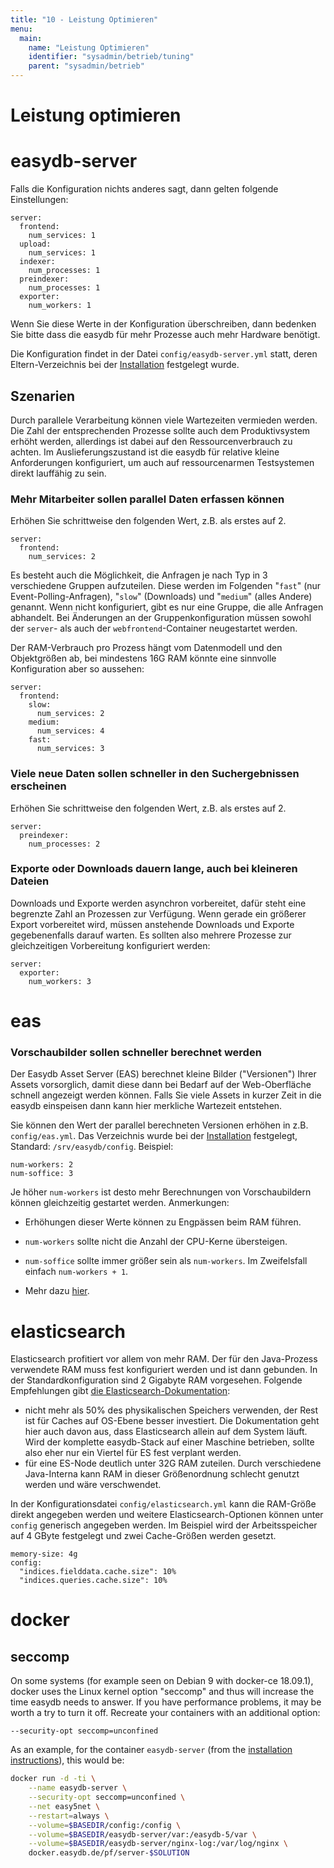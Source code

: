 ```yaml
---
title: "10 - Leistung Optimieren"
menu:
  main:
    name: "Leistung Optimieren"
    identifier: "sysadmin/betrieb/tuning"
    parent: "sysadmin/betrieb"
---
```

# Leistung optimieren

# easydb-server

Falls die Konfiguration nichts anderes sagt, dann gelten folgende Einstellungen:

~~~
server:
  frontend:
    num_services: 1
  upload:
    num_services: 1
  indexer:
    num_processes: 1
  preindexer:
    num_processes: 1
  exporter:
    num_workers: 1
~~~

Wenn Sie diese Werte in der Konfiguration überschreiben, dann bedenken Sie bitte dass die easydb für mehr Prozesse auch mehr Hardware benötigt.

Die Konfiguration findet in der Datei `config/easydb-server.yml` statt, deren Eltern-Verzeichnis bei der [Installation](/de/sysadmin/installation) festgelegt wurde.

## Szenarien

Durch parallele Verarbeitung können viele Wartezeiten vermieden werden. Die Zahl der entsprechenden Prozesse sollte auch dem Produktivsystem erhöht werden, allerdings ist dabei auf den Ressourcenverbrauch zu achten. Im Auslieferungszustand ist die easydb für relative kleine Anforderungen konfiguriert, um auch auf ressourcenarmen Testsystemen direkt lauffähig zu sein.

### Mehr Mitarbeiter sollen parallel Daten erfassen können

Erhöhen Sie schrittweise den folgenden Wert, z.B. als erstes auf 2.

~~~
server:
  frontend:
    num_services: 2
~~~

Es besteht auch die Möglichkeit, die Anfragen je nach Typ in 3 verschiedene Gruppen aufzuteilen. Diese werden im Folgenden "`fast`" (nur Event-Polling-Anfragen), "`slow`" (Downloads) und "`medium`" (alles Andere) genannt. Wenn nicht konfiguriert, gibt es nur eine Gruppe, die alle Anfragen abhandelt. Bei Änderungen an der Gruppenkonfiguration müssen sowohl der `server`- als auch der `webfrontend`-Container neugestartet werden.

Der RAM-Verbrauch pro Prozess hängt vom Datenmodell und den Objektgrößen ab, bei mindestens 16G RAM könnte eine sinnvolle Konfiguration aber so aussehen:

~~~
server:
  frontend:
    slow:
      num_services: 2
    medium:
      num_services: 4
    fast:
      num_services: 3
~~~

### Viele neue Daten sollen schneller in den Suchergebnissen erscheinen

Erhöhen Sie schrittweise den folgenden Wert, z.B. als erstes auf 2.

~~~
server:
  preindexer:
    num_processes: 2
~~~

### Exporte oder Downloads dauern lange, auch bei kleineren Dateien

Downloads und Exporte werden asynchron vorbereitet, dafür steht eine begrenzte Zahl an Prozessen zur Verfügung. Wenn gerade ein größerer Export vorbereitet wird, müssen anstehende Downloads und Exporte gegebenenfalls darauf warten. Es sollten also mehrere Prozesse zur gleichzeitigen Vorbereitung konfiguriert werden:

~~~
server:
  exporter:
    num_workers: 3
~~~

# eas

### Vorschaubilder sollen schneller berechnet werden

Der Easydb Asset Server (EAS) berechnet kleine Bilder ("Versionen") Ihrer Assets vorsorglich, damit diese dann bei Bedarf auf der Web-Oberfläche schnell angezeigt werden können. Falls Sie viele Assets in kurzer Zeit in die easydb einspeisen dann kann hier merkliche Wartezeit entstehen.

Sie können den Wert der parallel berechneten Versionen erhöhen in z.B. `config/eas.yml`. Das Verzeichnis wurde bei der [Installation](/de/sysadmin/installation) festgelegt, Standard: `/srv/easydb/config`. Beispiel:

~~~
num-workers: 2
num-soffice: 3
~~~

Je höher `num-workers` ist desto mehr Berechnungen von Vorschaubildern können gleichzeitig gestartet werden. Anmerkungen: 

* Erhöhungen dieser Werte können zu Engpässen beim RAM führen.

* `num-workers` sollte nicht die Anzahl der CPU-Kerne übersteigen.

* `num-soffice` sollte immer größer sein als `num-workers`. Im Zweifelsfall einfach `num-workers + 1`.

* Mehr dazu [hier](/sysadmin/eas/conf/#eas-num-workers).

# elasticsearch

Elasticsearch profitiert vor allem von mehr RAM. Der für den Java-Prozess verwendete RAM muss fest konfiguriert werden und ist dann gebunden. In der Standardkonfiguration sind 2 Gigabyte RAM vorgesehen. Folgende Empfehlungen gibt [die Elasticsearch-Dokumentation](https://www.elastic.co/guide/en/elasticsearch/reference/5.6/heap-size.html):

* nicht mehr als 50% des physikalischen Speichers verwenden, der Rest ist für Caches auf OS-Ebene besser investiert. Die Dokumentation geht hier auch davon aus, dass Elasticsearch allein auf dem System läuft. Wird der komplette easydb-Stack auf einer Maschine betrieben, sollte also eher nur ein Viertel für ES fest verplant werden.
* für eine ES-Node deutlich unter 32G RAM zuteilen. Durch verschiedene Java-Interna kann RAM in dieser Größenordnung schlecht genutzt werden und wäre verschwendet.

In der Konfigurationsdatei `config/elasticsearch.yml` kann die RAM-Größe direkt angegeben werden und weitere Elasticsearch-Optionen können unter `config` generisch angegeben werden. Im Beispiel wird der Arbeitsspeicher auf 4 GByte festgelegt und zwei Cache-Größen werden gesetzt.

~~~
memory-size: 4g
config:
  "indices.fielddata.cache.size": 10%
  "indices.queries.cache.size": 10%
~~~

# docker

## seccomp

On some systems (for example seen on Debian 9 with docker-ce 18.09.1), docker uses the Linux kernel option "seccomp" and thus will increase the time easydb needs to answer. If you have performance problems, it may be worth a try to turn it off. Recreate your containers with an additional option:

~~~
--security-opt seccomp=unconfined
~~~

As an example, for the container `easydb-server` (from the [installation instructions](../../installation/#start)), this would be:

```bash
docker run -d -ti \
    --name easydb-server \
    --security-opt seccomp=unconfined \
    --net easy5net \
    --restart=always \
    --volume=$BASEDIR/config:/config \
    --volume=$BASEDIR/easydb-server/var:/easydb-5/var \
    --volume=$BASEDIR/easydb-server/nginx-log:/var/log/nginx \
    docker.easydb.de/pf/server-$SOLUTION
```

